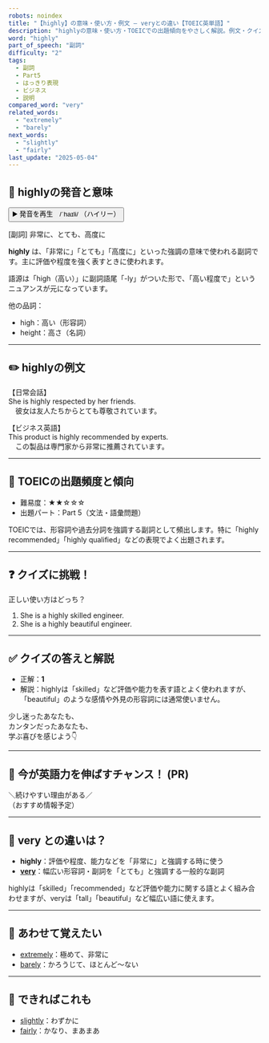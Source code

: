 ```yaml
---
robots: noindex
title: "【highly】の意味・使い方・例文 ― veryとの違い【TOEIC英単語】"
description: "highlyの意味・使い方・TOEICでの出題傾向をやさしく解説。例文・クイズ付きでveryとの違いもわかりやすく学べます。"
word: "highly"
part_of_speech: "副詞"
difficulty: "2"
tags:
  - 副詞
  - Part5
  - はっきり表現
  - ビジネス
  - 説明
compared_word: "very"
related_words:
  - "extremely"
  - "barely"
next_words:
  - "slightly"
  - "fairly"
last_update: "2025-05-04"
---
```


## 🔰 highlyの発音と意味

<button class="play-audio" onclick="playTTS('highly')">
  <span class="play-audio-main">
    ▶️ 発音を再生　/ˈhaɪli/
  </span>
  <span class="play-audio-sub">
    （ハイリー）
  </span>
</button>

[副詞] 非常に、とても、高度に

**highly** は、「非常に」「とても」「高度に」といった強調の意味で使われる副詞です。主に評価や程度を強く表すときに使われます。

語源は「high（高い）」に副詞語尾「-ly」がついた形で、「高い程度で」というニュアンスが元になっています。

他の品詞：  
- high：高い（形容詞）
- height：高さ（名詞）

---

## ✏️ highlyの例文

【日常会話】  
She is highly respected by her friends.  
　彼女は友人たちからとても尊敬されています。

【ビジネス英語】  
This product is highly recommended by experts.  
　この製品は専門家から非常に推薦されています。

---

## 🎯 TOEICの出題頻度と傾向

- 難易度：★★☆☆☆
- 出題パート：Part 5（文法・語彙問題）

TOEICでは、形容詞や過去分詞を強調する副詞として頻出します。特に「highly recommended」「highly qualified」などの表現でよく出題されます。

---

## ❓ クイズに挑戦！

正しい使い方はどっち？

1. She is a highly skilled engineer.  
2. She is a highly beautiful engineer.

---

## ✅ クイズの答えと解説

- 正解：**1**
- 解説：highlyは「skilled」など評価や能力を表す語とよく使われますが、「beautiful」のような感情や外見の形容詞には通常使いません。

少し迷ったあなたも、  
カンタンだったあなたも、  
学ぶ喜びを感じよう👇️

---

## 🚀 今が英語力を伸ばすチャンス！ (PR)

<div class="info-center">
＼続けやすい理由がある／<br>  
（おすすめ情報予定）
</div>

---

## 🤔  very との違いは？

- **highly**：評価や程度、能力などを「非常に」と強調する時に使う
- **[very](/word/very/)**：幅広い形容詞・副詞を「とても」と強調する一般的な副詞

highlyは「skilled」「recommended」など評価や能力に関する語とよく組み合わせますが、veryは「tall」「beautiful」など幅広い語に使えます。

---

## 🧩 あわせて覚えたい

- [extremely](/word/extremely/)：極めて、非常に
- [barely](/word/barely/)：かろうじて、ほとんど～ない

---

## 📖 できればこれも

- [slightly](/word/slightly/)：わずかに
- [fairly](/word/fairly/)：かなり、まあまあ

<!-- cvid: aid32_bid49 -->
